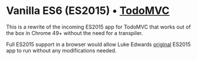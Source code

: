 # Vanilla ES6 (ES2015) • [TodoMVC](http://todomvc.com)

This is a rewrite of the incoming ES2015 app for TodoMVC that works out of the box in Chrome 49+ without the need for a transpiler. 

Full ES2015 support in a browser would allow Luke Edwards [original](https://github.com/tastejs/todomvc/pull/1515) ES2015 app to run without any modifications needed.
